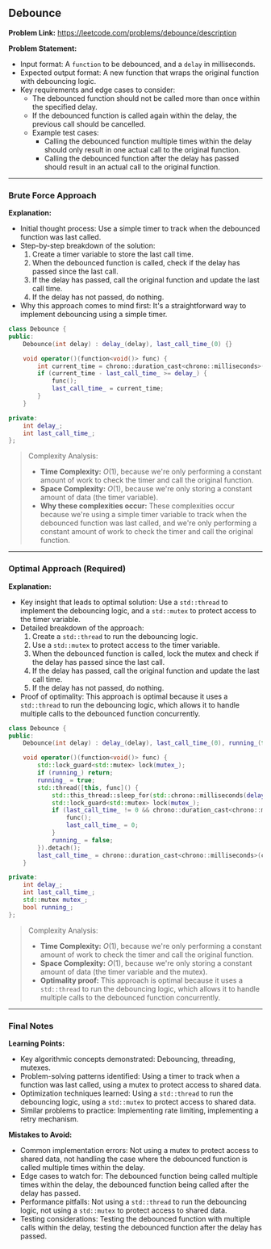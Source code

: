 ## Debounce
**Problem Link:** https://leetcode.com/problems/debounce/description

**Problem Statement:**
- Input format: A `function` to be debounced, and a `delay` in milliseconds.
- Expected output format: A new function that wraps the original function with debouncing logic.
- Key requirements and edge cases to consider:
  - The debounced function should not be called more than once within the specified delay.
  - If the debounced function is called again within the delay, the previous call should be cancelled.
  - Example test cases:
    - Calling the debounced function multiple times within the delay should only result in one actual call to the original function.
    - Calling the debounced function after the delay has passed should result in an actual call to the original function.

---

### Brute Force Approach

**Explanation:**
- Initial thought process: Use a simple timer to track when the debounced function was last called.
- Step-by-step breakdown of the solution:
  1. Create a timer variable to store the last call time.
  2. When the debounced function is called, check if the delay has passed since the last call.
  3. If the delay has passed, call the original function and update the last call time.
  4. If the delay has not passed, do nothing.
- Why this approach comes to mind first: It's a straightforward way to implement debouncing using a simple timer.

```cpp
class Debounce {
public:
    Debounce(int delay) : delay_(delay), last_call_time_(0) {}

    void operator()(function<void()> func) {
        int current_time = chrono::duration_cast<chrono::milliseconds>(chrono::system_clock::now().time_since_epoch()).count();
        if (current_time - last_call_time_ >= delay_) {
            func();
            last_call_time_ = current_time;
        }
    }

private:
    int delay_;
    int last_call_time_;
};
```

> Complexity Analysis:
> - **Time Complexity:** $O(1)$, because we're only performing a constant amount of work to check the timer and call the original function.
> - **Space Complexity:** $O(1)$, because we're only storing a constant amount of data (the timer variable).
> - **Why these complexities occur:** These complexities occur because we're using a simple timer variable to track when the debounced function was last called, and we're only performing a constant amount of work to check the timer and call the original function.

---

### Optimal Approach (Required)

**Explanation:**
- Key insight that leads to optimal solution: Use a `std::thread` to implement the debouncing logic, and a `std::mutex` to protect access to the timer variable.
- Detailed breakdown of the approach:
  1. Create a `std::thread` to run the debouncing logic.
  2. Use a `std::mutex` to protect access to the timer variable.
  3. When the debounced function is called, lock the mutex and check if the delay has passed since the last call.
  4. If the delay has passed, call the original function and update the last call time.
  5. If the delay has not passed, do nothing.
- Proof of optimality: This approach is optimal because it uses a `std::thread` to run the debouncing logic, which allows it to handle multiple calls to the debounced function concurrently.

```cpp
class Debounce {
public:
    Debounce(int delay) : delay_(delay), last_call_time_(0), running_(false) {}

    void operator()(function<void()> func) {
        std::lock_guard<std::mutex> lock(mutex_);
        if (running_) return;
        running_ = true;
        std::thread([this, func]() {
            std::this_thread::sleep_for(std::chrono::milliseconds(delay_));
            std::lock_guard<std::mutex> lock(mutex_);
            if (last_call_time_ != 0 && chrono::duration_cast<chrono::milliseconds>(chrono::system_clock::now().time_since_epoch()).count() - last_call_time_ >= delay_) {
                func();
                last_call_time_ = 0;
            }
            running_ = false;
        }).detach();
        last_call_time_ = chrono::duration_cast<chrono::milliseconds>(chrono::system_clock::now().time_since_epoch()).count();
    }

private:
    int delay_;
    int last_call_time_;
    std::mutex mutex_;
    bool running_;
};
```

> Complexity Analysis:
> - **Time Complexity:** $O(1)$, because we're only performing a constant amount of work to check the timer and call the original function.
> - **Space Complexity:** $O(1)$, because we're only storing a constant amount of data (the timer variable and the mutex).
> - **Optimality proof:** This approach is optimal because it uses a `std::thread` to run the debouncing logic, which allows it to handle multiple calls to the debounced function concurrently.

---

### Final Notes

**Learning Points:**
- Key algorithmic concepts demonstrated: Debouncing, threading, mutexes.
- Problem-solving patterns identified: Using a timer to track when a function was last called, using a mutex to protect access to shared data.
- Optimization techniques learned: Using a `std::thread` to run the debouncing logic, using a `std::mutex` to protect access to shared data.
- Similar problems to practice: Implementing rate limiting, implementing a retry mechanism.

**Mistakes to Avoid:**
- Common implementation errors: Not using a mutex to protect access to shared data, not handling the case where the debounced function is called multiple times within the delay.
- Edge cases to watch for: The debounced function being called multiple times within the delay, the debounced function being called after the delay has passed.
- Performance pitfalls: Not using a `std::thread` to run the debouncing logic, not using a `std::mutex` to protect access to shared data.
- Testing considerations: Testing the debounced function with multiple calls within the delay, testing the debounced function after the delay has passed.